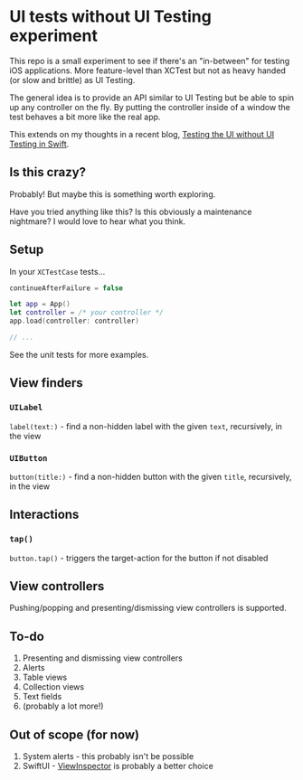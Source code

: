 # UI tests without UI Testing experiment

This repo is a small experiment to see if there's an "in-between" for testing iOS applications. More feature-level than XCTest but not as heavy handed (or slow and brittle) as UI Testing.

The general idea is to provide an API similar to UI Testing but be able to spin up any controller on the fly. By putting the controller inside of a window the test behaves a bit more like the real app.

This extends on my thoughts in a recent blog, [Testing the UI without UI Testing in Swift](https://masilotti.com/testing-ui-without-ui-testing/).

## Is this crazy?

Probably! But maybe this is something worth exploring.

Have you tried anything like this? Is this obviously a maintenance nightmare? I would love to hear what you think.

## Setup

In your `XCTestCase` tests...

```swift
continueAfterFailure = false

let app = App()
let controller = /* your controller */
app.load(controller: controller)

// ...
```

See the unit tests for more examples.

## View finders

### `UILabel`

`label(text:)` - find a non-hidden label with the given `text`, recursively, in the view

### `UIButton`

`button(title:)` - find a non-hidden button with the given `title`, recursively, in the view

## Interactions

### `tap()`

`button.tap()` - triggers the target-action for the button if not disabled

## View controllers

Pushing/popping and presenting/dismissing view controllers is supported.

## To-do

1. Presenting and dismissing view controllers
1. Alerts
1. Table views
1. Collection views
1. Text fields
1. (probably a lot more!)

## Out of scope (for now)

1. System alerts - this probably isn't be possible
1. SwiftUI - [ViewInspector](https://github.com/nalexn/ViewInspector) is probably a better choice
